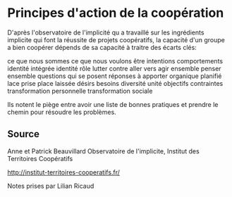 # Principes d'action de la coopération

D'après l'observatoire de l'implicité qu a travaillé sur les ingrédients implicite qui font la réussite de projets coopératifs, la capacité d'un groupe a bien coopérer dépends de sa capacité à traitre des écarts clés:


ce que nous sommes		ce que nous voulons être
intentions			comportements
identité intégrée		identité rôle
lutter contre			aller vers
agir ensemble			penser ensemble
questions qui se posent		réponses à apporter
organique			planifié
lace prise			place laissée
désirs				besoins
diversité			unité
objectifs			contraintes
transformation personnelle	transformation sociale

Ils notent le piège entre avoir une liste de bonnes pratiques et prendre le chemin pour résoudre les problèmes.

## Source

Anne et Patrick Beauvillard
Observatoire de l'implicite, Institut des Territoires Coopératifs

http://institut-territoires-cooperatifs.fr/

Notes prises par Lilian Ricaud
